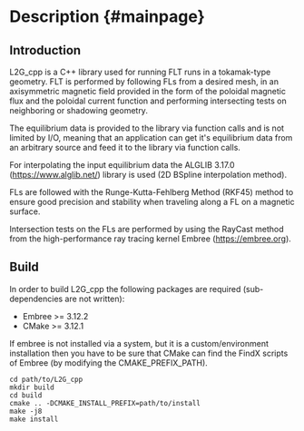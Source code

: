 
Description {#mainpage}
=======================

## Introduction

L2G_cpp is a C++ library used for running FLT runs in a tokamak-type geometry.
FLT is performed by following FLs from a desired mesh, in an axisymmetric
magnetic field provided in the form of the poloidal magnetic flux and the
poloidal current function and performing intersecting tests on neighboring or
shadowing geometry.

The equilibrium data is provided to the library via function calls and is not
limited by I/O, meaning that an application can get it's equilibrium data
from an arbitrary source and feed it to the library via function calls.

For interpolating the input equilibrium data the ALGLIB 3.17.0
(https://www.alglib.net/) library is used (2D BSpline interpolation method).

FLs are followed with the Runge-Kutta-Fehlberg Method (RKF45) method to ensure
good precision and stability when traveling along a FL on a magnetic surface.

Intersection tests on the FLs are performed by using the RayCast method from
the high-performance ray tracing kernel Embree (https://embree.org).

## Build

In order to build L2G_cpp the following packages are required (sub-dependencies
are not written):

 - Embree >= 3.12.2
 - CMake >= 3.12.1

If embree is not installed via a system, but it is a custom/environment
installation then you have to be sure that CMake can find the FindX scripts
of Embree (by modifying the CMAKE_PREFIX_PATH).

```console
cd path/to/L2G_cpp
mkdir build
cd build
cmake .. -DCMAKE_INSTALL_PREFIX=path/to/install
make -j8
make install
```